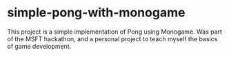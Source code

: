 # simple-pong-with-monogame

This project is a simple implementation of Pong using Monogame. Was part of the MSFT hackathon, and a personal project to teach myself the basics of game development.
